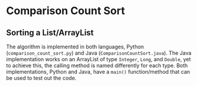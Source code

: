 # Comparison Count Sort
## Sorting a List/ArrayList

The algorithm is implemented in both languages, Python (`comparison_count_sort.py`) and Java (`ComparisonCountSort.java`). The Java implementation works on an ArrayList of type `Integer`, `Long`, and `Double`, yet to achieve this, the calling method is named differently for each type. Both implementations, Python and Java, have a `main()` function/method that can be used to test out the code.
